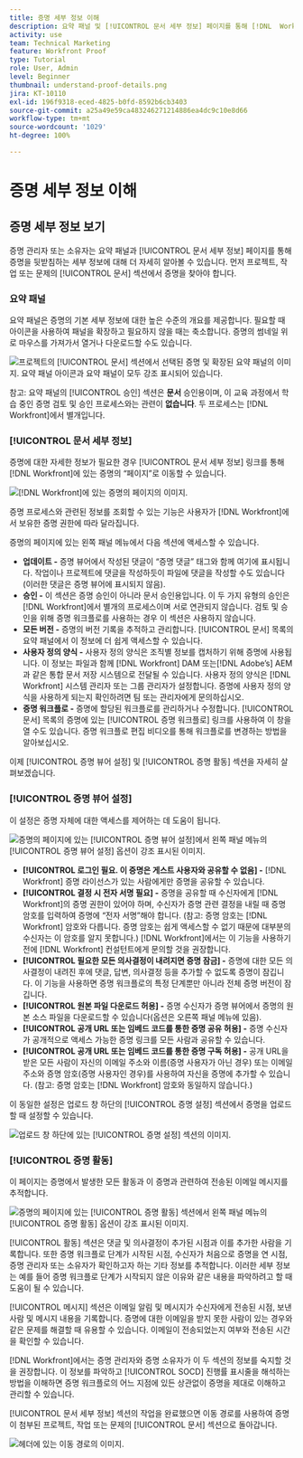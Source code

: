 ```yaml
---
title: 증명 세부 정보 이해
description: 요약 패널 및 [!UICONTROL 문서 세부 정보] 페이지를 통해 [!DNL  Workfront] 의 증명을 뒷받침하는 세부 정보에 대해 더 자세히 알아봅니다.
activity: use
team: Technical Marketing
feature: Workfront Proof
type: Tutorial
role: User, Admin
level: Beginner
thumbnail: understand-proof-details.png
jira: KT-10110
exl-id: 196f9318-eced-4825-b0fd-8592b6cb3403
source-git-commit: a25a49e59ca483246271214886ea4dc9c10e8d66
workflow-type: tm+mt
source-wordcount: '1029'
ht-degree: 100%

---
```


# 증명 세부 정보 이해

## 증명 세부 정보 보기

증명 관리자 또는 소유자는 요약 패널과 [!UICONTROL 문서 세부 정보] 페이지를 통해 증명을 뒷받침하는 세부 정보에 대해 더 자세히 알아볼 수 있습니다. 먼저 프로젝트, 작업 또는 문제의 [!UICONTROL 문서] 섹션에서 증명을 찾아야 합니다.

### 요약 패널

요약 패널은 증명의 기본 세부 정보에 대한 높은 수준의 개요를 제공합니다. 필요할 때 아이콘을 사용하여 패널을 확장하고 필요하지 않을 때는 축소합니다. 증명의 썸네일 위로 마우스를 가져가서 열거나 다운로드할 수도 있습니다.

![프로젝트의 [!UICONTROL 문서] 섹션에서 선택된 증명 및 확장된 요약 패널의 이미지. 요약 패널 아이콘과 요약 패널이 모두 강조 표시되어 있습니다.](assets/document-summary.png)

참고: 요약 패널의 [!UICONTROL 승인] 섹션은 **문서** 승인용이며, 이 교육 과정에서 학습 중인 증명 검토 및 승인 프로세스와는 관련이 **없습니다**. 두 프로세스는 [!DNL Workfront]에서 별개입니다.

### [!UICONTROL 문서 세부 정보]

증명에 대한 자세한 정보가 필요한 경우 [!UICONTROL 문서 세부 정보] 링크를 통해 [!DNL Workfront]에 있는 증명의 “페이지”로 이동할 수 있습니다.

![[!DNL  Workfront]에 있는 증명의 페이지의 이미지.](assets/document-details.png)

증명 프로세스와 관련된 정보를 조회할 수 있는 기능은 사용자가 [!DNL Workfront]에서 보유한 증명 권한에 따라 달라집니다.

증명의 페이지에 있는 왼쪽 패널 메뉴에서 다음 섹션에 액세스할 수 있습니다.

* **업데이트 -** 증명 뷰어에서 작성된 댓글이 “증명 댓글” 태그와 함께 여기에 표시됩니다. 작업이나 프로젝트에 댓글을 작성하듯이 파일에 댓글을 작성할 수도 있습니다(이러한 댓글은 증명 뷰어에 표시되지 않음).
* **승인 -** 이 섹션은 증명 승인이 아니라 문서 승인용입니다. 이 두 가지 유형의 승인은 [!DNL Workfront]에서 별개의 프로세스이며 서로 연관되지 않습니다. 검토 및 승인을 위해 증명 워크플로를 사용하는 경우 이 섹션은 사용하지 않습니다.
* **모든 버전 -** 증명의 버전 기록을 추적하고 관리합니다. [!UICONTROL 문서] 목록의 요약 패널에서 이 정보에 더 쉽게 액세스할 수 있습니다.
* **사용자 정의 양식 -** 사용자 정의 양식은 조직별 정보를 캡처하기 위해 증명에 사용됩니다. 이 정보는 파일과 함께 [!DNL Workfront] DAM 또는[!DNL Adobe’s] AEM과 같은 통합 문서 저장 시스템으로 전달될 수 있습니다. 사용자 정의 양식은 [!DNL Workfront] 시스템 관리자 또는 그룹 관리자가 설정합니다. 증명에 사용자 정의 양식을 사용하게 되는지 확인하려면 팀 또는 관리자에게 문의하십시오.
* **증명 워크플로 -** 증명에 할당된 워크플로를 관리하거나 수정합니다. [!UICONTROL 문서] 목록의 증명에 있는 [!UICONTROL 증명 워크플로] 링크를 사용하여 이 창을 열 수도 있습니다. 증명 워크플로 편집 비디오를 통해 워크플로를 변경하는 방법을 알아보십시오.

이제 [!UICONTROL 증명 뷰어 설정] 및 [!UICONTROL 증명 활동] 섹션을 자세히 살펴보겠습니다.

### [!UICONTROL 증명 뷰어 설정]

이 설정은 증명 자체에 대한 액세스를 제어하는 데 도움이 됩니다.

![증명의 페이지에 있는 [!UICONTROL 증명 뷰어 설정]에서 왼쪽 패널 메뉴의 [!UICONTROL 증명 뷰어 설정] 옵션이 강조 표시된 이미지.](assets/proofing-settings-on-details-page.png)

* **[!UICONTROL 로그인 필요. 이 증명은 게스트 사용자와 공유할 수 없음] -** [!DNL Workfront] 증명 라이선스가 있는 사람에게만 증명을 공유할 수 있습니다.
* **[!UICONTROL 결정 시 전자 서명 필요] -** 증명을 공유할 때 수신자에게 [!DNL Workfront]의 증명 권한이 있어야 하며, 수신자가 증명 관련 결정을 내릴 때 증명 암호를 입력하여 증명에 “전자 서명”해야 합니다. (참고: 증명 암호는 [!DNL Workfront] 암호와 다릅니다. 증명 암호는 쉽게 액세스할 수 없기 때문에 대부분의 수신자는 이 암호를 알지 못합니다.) [!DNL Workfront]에서는 이 기능을 사용하기 전에 [!DNL Workfront] 컨설턴트에게 문의할 것을 권장합니다.
* **[!UICONTROL 필요한 모든 의사결정이 내려지면 증명 잠금] -** 증명에 대한 모든 의사결정이 내려진 후에 댓글, 답변, 의사결정 등을 추가할 수 없도록 증명이 잠깁니다. 이 기능을 사용하면 증명 워크플로의 특정 단계뿐만 아니라 전체 증명 버전이 잠깁니다.
* **[!UICONTROL 원본 파일 다운로드 허용] -** 증명 수신자가 증명 뷰어에서 증명의 원본 소스 파일을 다운로드할 수 있습니다(옵션은 오른쪽 패널 메뉴에 있음).
* **[!UICONTROL 공개 URL 또는 임베드 코드를 통한 증명 공유 허용] -** 증명 수신자가 공개적으로 액세스 가능한 증명 링크를 모든 사람과 공유할 수 있습니다.
* **[!UICONTROL 공개 URL 또는 임베드 코드를 통한 증명 구독 허용] -** 공개 URL을 받은 모든 사람이 자신의 이메일 주소와 이름(증명 사용자가 아닌 경우) 또는 이메일 주소와 증명 암호(증명 사용자인 경우)를 사용하여 자신을 증명에 추가할 수 있습니다. (참고: 증명 암호는 [!DNL Workfront] 암호와 동일하지 않습니다.)

이 동일한 설정은 업로드 창 하단의 [!UICONTROL 증명 설정] 섹션에서 증명을 업로드할 때 설정할 수 있습니다.

![업로드 창 하단에 있는 [!UICONTROL 증명 설정] 섹션의 이미지.](assets/proof-settings-on-upload-page.png)

### [!UICONTROL 증명 활동]

이 페이지는 증명에서 발생한 모든 활동과 이 증명과 관련하여 전송된 이메일 메시지를 추적합니다.

![증명의 페이지에 있는 [!UICONTROL 증명 활동] 섹션에서 왼쪽 패널 메뉴의 [!UICONTROL 증명 활동] 옵션이 강조 표시된 이미지.](assets/proofing-activity-in-details.png)

[!UICONTROL 활동] 섹션은 댓글 및 의사결정이 추가된 시점과 이를 추가한 사람을 기록합니다. 또한 증명 워크플로 단계가 시작된 시점, 수신자가 처음으로 증명을 연 시점, 증명 관리자 또는 소유자가 확인하고자 하는 기타 정보를 추적합니다. 이러한 세부 정보는 예를 들어 증명 워크플로 단계가 시작되지 않은 이유와 같은 내용을 파악하려고 할 때 도움이 될 수 있습니다.

[!UICONTROL 메시지] 섹션은 이메일 알림 및 메시지가 수신자에게 전송된 시점, 보낸 사람 및 메시지 내용을 기록합니다. 증명에 대한 이메일을 받지 못한 사람이 있는 경우와 같은 문제를 해결할 때 유용할 수 있습니다. 이메일이 전송되었는지 여부와 전송된 시간을 확인할 수 있습니다.

[!DNL Workfront]에서는 증명 관리자와 증명 소유자가 이 두 섹션의 정보를 숙지할 것을 권장합니다. 이 정보를 파악하고 [!UICONTROL SOCD] 진행률 표시줄을 해석하는 방법을 이해하면 증명 워크플로의 어느 지점에 있든 상관없이 증명을 제대로 이해하고 관리할 수 있습니다.

[!UICONTROL 문서 세부 정보] 섹션의 작업을 완료했으면 이동 경로를 사용하여 증명이 첨부된 프로젝트, 작업 또는 문제의 [!UICONTROL 문서] 섹션으로 돌아갑니다.

![헤더에 있는 이동 경로의 이미지.](assets/proof-breadcrumb.png)

<!--
#### Learn more
* [!UICONTROL Document details] overview
* Add a custom form to a document
* Request document approvals
* Summary for documents overview
* View activity on a proof within [!DNL Workfront]
-->
